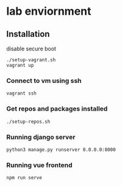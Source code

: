 # lab enviornment

## Installation
disable secure boot

```
./setup-vagrant.sh
vagrant up
```

### Connect to vm using ssh
```
vagrant ssh
```

### Get repos and packages installed
```
./setup-repos.sh
```

### Running django server
```
python3 manage.py runserver 0.0.0.0:8000
```

### Running vue frontend
```
npm run serve
```

